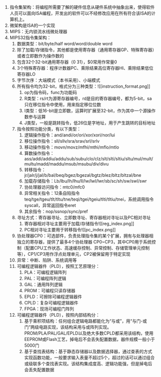 1. 指令集架构：将编程所需要了解的硬件信息从硬件系统中抽象出来，使得软件人员可以面向ISA编程，开发出的软件可以不经修改应用在所有符合该ISA的计算机上。
2. 微架构是ISA的一个实现
3. MIPS：无内锁流水线微处理器
4. MIPS32指令集架构：
	1. 数据类型：bit/byte/half word/word/double word
	2. 除了加载/存储指令，其他都是使用寄存器（通用寄存器GP、特殊寄存器）或者立即数作为操作数的
	3. 包含32个32-bit通用寄存器（$0~$31），$0常用作常量0
	4. 3个特殊寄存器：程序计数器PC、乘除结果高位寄存器HI、乘除结果低位寄存器LO
	5. 字节次序：大端模式（本书采用）、小端模式
	6. 所有指令均为32-bit，格式分为三种类型：![[instruction_format.png]]
		1. op为指令码，func为功能码
		2. R类型：rs/rt为源寄存器编号，rd是目的寄存器编号，都为5-bit，sa只在移位指令中使用，用来指定移位位数
		3. I类型：低16-bit是立即数，运算时扩展至32-bit，作为其中一个源操作数参与运算
		4. J类型，一般是跳转指令，低26位是字地址，用于产生跳转的目标地址
	7. 指令按照功能分类，有以下类型：
		1. 逻辑操作指令：and/andi/or/ori/xor/xori/nor/lui
		2. 移位操作指令：sll/sllv/sra/srav/srl/srlv
		3. 移动操作指令：movn/movz/mfhi/mthi/mflo/mtlo
		4. 算数操作指令：ass/addi/addiu/addu/sub/subu/clo/clz/slt/slti/sltiu/sltu/mul/mult/multu/madd/maddu/msub/msubu/div/divu
		5. 转移指令：jr/jalr/j/jal/b/bal/beq/bgez/bgezal/bgtz/blez/bltz/bltzal/bne
		6. 加载存储指令：Lb/lbu/lh/lhu/ll/lw/lwl/lwr/sb/sc/sh/sw/swl/swr
		7. 协处理器访问指令：mtc0/mfc0
		8. 异常相关指令：12条自陷指令teq/tge/tgeu/tlt/tltu/tne/teqi/tgei/tgeiu/tlti/tltiu/tnei，系统调用指令syscall，异常返回指令eret
		9. 其余指令：nop/ssnop/sync/pref
	8. 寻址方式：寄存器寻址、立即数寻址、寄存器相对寻址以及PC相对寻址
		1. 寄存器相对寻址主要用于加载/存储指令![[reg_index.png]]
		2. PC相对寻址主要用于转移指令![[pc_index.png]]
	9. 协处理器CP0：可选部件，负责处理指令集的某个扩展，拥有与处理器相独立的寄存器，提供了最多4个协处理器 CP0~CP3，其中CP0用于系统控制（配置CPU工作状态、高速缓存控制、异常控制、存储管理单元控制等），CP1/CP3用作浮点处理单元，CP2被保留用于特定实现
	10. 异常：中断、陷阱、系统调用等
	11. 可编程逻辑器件（PLD），按照工艺原理分：
		1. PLA：可编程逻辑阵列
		2. PAL：可编程阵列逻辑
		4. GAL：通用阵列逻辑
		5. PROM：可编程只读存储器
		6. EPLD：可擦除可编程逻辑器件
		7. CPLD：复杂可编程逻辑器件
		8. FPGA：现场可编程门阵列
	12. 可编程逻辑器件（PLD），按照内部结构分：
		1. 基于乘积项结构：任何组合逻辑电路都能化为“与或”，用“与门-或门”两级电路实现，该结构采用与或阵列实现。PROM/PLA/PAL/GAL/EPLD以及绝大多数CPLD都采用该结构，使用EEPROM或Flash工艺，掉电后不会丢失配置数据，器件规模一般小于5000门
		2. 基于查找表结构：基于静态存储器以及数据选择器，通过查表的方式实现函数功能，一般要求输入表量不超过5个，超过的话可以通过组合或级联多个查找表实现。该结构集成度高、逻辑功能强，但是掉电后会丢失配置数据
		